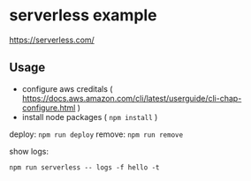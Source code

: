 # serverless example

https://serverless.com/

## Usage 

 - configure aws creditals ( https://docs.aws.amazon.com/cli/latest/userguide/cli-chap-configure.html )
 - install node packages ( `npm install` )

deploy: `npm run deploy`
remove: `npm run remove`

show logs:
```
npm run serverless -- logs -f hello -t
```